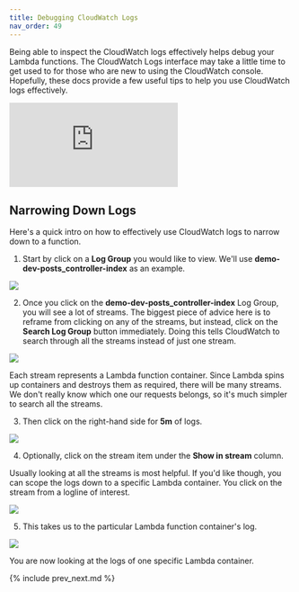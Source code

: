 ```yaml
---
title: Debugging CloudWatch Logs
nav_order: 49
---
```


Being able to inspect the CloudWatch logs effectively helps debug your Lambda functions.  The CloudWatch Logs interface may take a little time to get used to for those who are new to using the CloudWatch console.  Hopefully, these docs provide a few useful tips to help you use CloudWatch logs effectively.

<div class="video-box"><div class="video-container"><iframe src="https://www.youtube.com/embed/Jt8qpZ9AZI8" frameborder="0" allowfullscreen=""></iframe></div></div>

## Narrowing Down Logs

Here's a quick intro on how to effectively use CloudWatch logs to narrow down to a function.

1) Start by click on a **Log Group** you would like to view. We'll use **demo-dev-posts_controller-index** as an example.

![](/img/docs/cloudwatch-log-group.png)

2) Once you click on the **demo-dev-posts_controller-index** Log Group, you will see a lot of streams. The biggest piece of advice here is to reframe from clicking on any of the streams, but instead, click on the **Search Log Group** button immediately.  Doing this tells CloudWatch to search through all the streams instead of just one stream.

![](/img/docs/cloudwatch-log-streams.png)

Each stream represents a Lambda function container.  Since Lambda spins up containers and destroys them as required, there will be many streams. We don't really know which one our requests belongs, so it's much simpler to search all the streams.

3) Then click on the right-hand side for **5m** of logs.

![](/img/docs/cloudwatch-log-search-5m.png)

4) Optionally, click on the stream item under the **Show in stream** column.

Usually looking at all the streams is most helpful. If you'd like though, you can scope the logs down to a specific Lambda container. You click on the stream from a logline of interest.

![](/img/docs/cloudwatch-log-stream-click.png)

5) This takes us to the particular Lambda function container's log.

![](/img/docs/cloudwatch-log-stream-single.png)

You are now looking at the logs of one specific Lambda container.

{% include prev_next.md %}